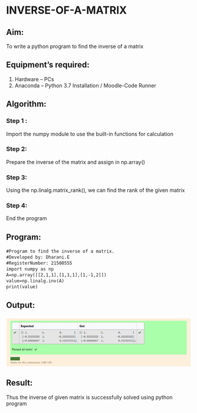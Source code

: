 # INVERSE-OF-A-MATRIX
## Aim:
To write a python program to find the inverse of a matrix
## Equipment’s required:
1. 	Hardware – PCs
2. 	Anaconda – Python 3.7 Installation / Moodle-Code Runner
## Algorithm:
### Step 1 : 
Import the numpy module to use the built-in functions for calculation
### Step 2: 
Prepare the inverse of the matrix and assign in np.array()
### Step 3: 
Using the np.linalg.matrix_rank(), we can find the rank of the given matrix
### Step 4: 
End the program

## Program:
~~~
#Program to find the inverse of a matrix.
#Developed by: Dharani.E
#RegisterNumber: 21500555
import numpy as np
A=np.array([[2,1,1],[1,1,1],[1,-1,2]])
value=np.linalg.inv(A)
print(value)
~~~
## Output:
![output](./daa.png)
## Result:
Thus the inverse of given matrix is successfully solved using python program

